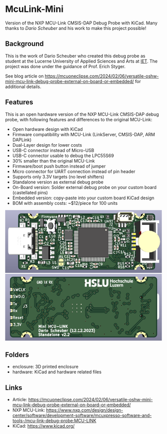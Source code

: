 # McuLink-Mini
Version of the NXP MCU-Link CMSIS-DAP Debug Probe with KiCad.
Many thanks to *Dario Scheuber* and his work to make this project possible!

## Background
This is the work of Dario Scheuber who created this debug probe as student at the Lucerne University of Applied Sciences and Arts at [IET](https://www.hslu.ch/en/lucerne-school-of-engineering-architecture/about-us/organization/institute/engineering-and-technology/elektrotechnik/). The project was done under the guidance of Prof. Erich Styger.

See blog article on https://mcuoneclipse.com/2024/02/06/versatile-oshw-mini-mcu-link-debug-probe-external-on-board-or-embedded/ for additional details.

## Features
This is an open hardware version of the NXP MCU-Link CMSIS-DAP debug probe, with following features and differences to the original MCU-Link:
- Open hardware design with KiCad
- Firmware compatibility with MCU-Link (LinkServer, CMSIS-DAP, ARM DAPLink)
- Dual-Layer design for lower costs
- USB-C connector instead of  Micro-USB
- USB-C connector usable to debug the LPC55S69
- 30% smaller than the original MCU-Link
- Firmware/boot push button instead of jumper
- Micro connector for UART connection instead of pin header
- Supports only 3.3V targets (no level shifters)
- Standalone version as external debug probe
- On-Board version: Solder external debug probe on your custom board (castellated pins)
- Embedded version: copy-paste into your custom board KiCad design
- BOM with assembly costs: ~$12/piece for 100 units

![top PCB](images/top.png)
![bottom PCB](images/bottom.png)

## Folders
- enclosure: 3D printed enclosure
- hardware: KiCad and hardware related files

## Links
- Article: https://mcuoneclipse.com/2024/02/06/versatile-oshw-mini-mcu-link-debug-probe-external-on-board-or-embedded/
- NXP MCU-Link: https://www.nxp.com/design/design-center/software/development-software/mcuxpresso-software-and-tools-/mcu-link-debug-probe:MCU-LINK
- KiCad: https://www.kicad.org/
